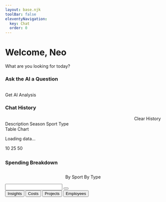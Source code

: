 ```yaml
---
layout: base.njk
toolBar: false
eleventyNavigation:
  key: Chat
  order: 0
---
```


<h1 class="text-center">Welcome, Neo</h1>
<p class="h4 italic text-secondary text-center">What are you looking for today?</p>

<sl-details summary="AI Analysis" open>
  <h3>Ask the AI a Question</h3>
  <sl-input type="text" id="llm-query-input" label="What is your question?" placeholder="e.g., What was my total spending?" pill clearable>
    <sl-icon name="chat" slot="suffix"></sl-icon>
  </sl-input>
  <br />
  <div id="llm-button-container" style="display: flex; gap: var(--sl-spacing-small); margin-bottom: var(--sl-spacing-medium);">
    <sl-button id="analyze-button">
      <sl-icon slot="prefix" name="cpu"></sl-icon>
      Get AI Analysis
    </sl-button>
    <sl-button id="stop-analyze-button" variant="danger" style="display: none;">
      <sl-icon slot="prefix" name="stop-circle"></sl-icon>
      Stop Generating
    </sl-button>
    <sl-button id="new-chat-button" variant="default" style="display: none;">
      <sl-icon slot="prefix" name="plus-circle"></sl-icon>
      New Chat
    </sl-button>
  </div>
  <div id="llm-container" style="display: none;">
    <sl-card class="card-header" style="max-width: 100%; width: 100%;">
      <div slot="header">
        AI Analysis
        <sl-icon name="cpu" label="CPU Icon"></sl-icon>
      </div>
      <samp id="llm-output"></samp>
    </sl-card>
  </div>

  <div style="display: flex; flex-direction: column; gap: var(--sl-spacing-medium);">
    <h3>Chat History</h3>
    <div id="history-actions" style="display: flex; justify-content: flex-end;">
      <sl-button id="clear-history-button" size="small" variant="danger" outline>
        <sl-icon slot="prefix" name="trash"></sl-icon>
        Clear History
      </sl-button>
    </div>
    <div id="llm-history-container"></div>
  </div>
</sl-details>
<sl-details summary="Table">
  <div class="display-flex direction-row gap-1">
    <div class="display-flex direction-row gap-1 flex-end flex-grow-2">
      <sl-select id="filter-column-select" label="Filter By" value="description" style="min-width: 150px;">
          <sl-option value="description">Description</sl-option>
          <sl-option value="season">Season</sl-option>
          <sl-option value="sport">Sport</sl-option>
          <sl-option value="type">Type</sl-option>
      </sl-select>
      <div id="filter-value-container" class="flex-grow-1">
          <!-- Dynamic input will be rendered here by app.js -->
      </div>
    </div>
    <sl-input type="date" id="start-date" label="Start Date"></sl-input>
    <sl-input type="date" id="end-date" label="End Date"></sl-input>
  </div>

  <section id="data-display">
    <sl-tab-group>
      <sl-tab slot="nav" panel="table">Table</sl-tab>
      <sl-tab slot="nav" panel="chart">Chart</sl-tab>
      <sl-tab-panel name="table">
        <div id="table-container"><p>Loading data...</p></div>
        <div id="pagination-controls" class="display-flex justify-content-space-between align-items-center margin-top-1 flex-wrap gap-1">
          <sl-select id="items-per-page-select" label="Items per page" size="small" value="10">
              <sl-option value="10">10</sl-option>
              <sl-option value="25">25</sl-option>
              <sl-option value="50">50</sl-option>
          </sl-select>
          <div id="pagination-buttons"></div>
          <div id="pagination-info"></div>
        </div>
      </sl-tab-panel>
      <sl-tab-panel name="chart">
        <div id="chart-container" style="margin-top: 2em; max-width: 800px; margin-left: auto; margin-right: auto;">
          <h3 id="chart-title" class="text-align-center">Spending Breakdown</h3>
          <div style="text-align: center; margin: 2em 0 1em 0;">
            <sl-radio-group id="chart-view-toggle" help-text="Select a data view" name="chart-view" value="sport">
              <sl-radio-button value="sport">By Sport</sl-radio-button>
              <sl-radio-button value="type">By Type</sl-radio-button>
            </sl-radio-group>
          </div>
          <canvas id="spending-chart"></canvas>
        </div>
      </sl-tab-panel>
    </sl-tab-group>
  </section>
</sl-details>

<div class="container mt-5">
  <form class="row g-1">
    <div class="col-6 offset-3">
      <div class="input-group">
        <input type="text" class="form-control" aria-label="chat prompt" aria-describedby="button-submit-chat"></input>
        <button class="btn btn-outline-secondary" type="button" id="button-submit-chat"><i class="fas fa-paper-plane"></i></button>
      </div>
    </div>
    <div class="col-6 offset-3 g-2 text-center">
      <button type="submit" class="btn btn-outline-secondary">
        <i class="fas fa-lightbulb"></i>Insights
      </button>
      <button type="submit" class="btn btn-outline-secondary">
        <i class="fas fa-dollar"></i>Costs
      </button>
      <button type="submit" class="btn btn-outline-secondary">
        <i class="fas fa-toolbox"></i>Projects
      </button>
      <button type="submit" class="btn btn-outline-secondary">
        <i class="fas fa-hard-hat"></i>Employees
      </button>
    </div>
  </form>
</div>
